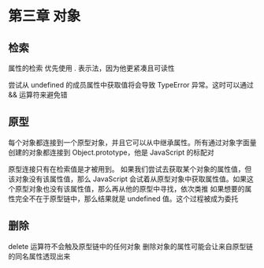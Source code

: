 # 第三章 对象

## 检索
属性的检索 优先使用 . 表示法，因为他更紧凑且可读性

尝试从 undefined 的成员属性中获取值将会导致 TypeError 异常。这时可以通过 && 运算符来避免错

## 原型
每个对象都连接到一个原型对象，并且它可以从中继承属性。所有通过对象字面量创建的对象都连接到 Object.prototype，他是 JavaScript 的标配对

原型连接只有在检索值是才被用到。
如果我们尝试去获取某个对象的属性值，但该对象没有该属性值，那么 JavaScript 会试着从原型对象中获取属性值。如果这个原型对象也没有该属性值，那么再从他的原型中寻找，依次类推
如果想要的属性完全不在于原型链中，那么结果就是 undefined 值。这个过程被成为委托

## 删除
delete 运算符不会触及原型链中的任何对象 删除对象的属性可能会让来自原型链的同名属性透现出来